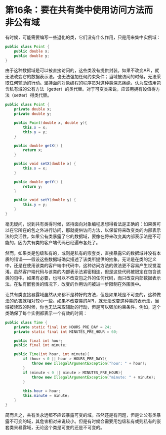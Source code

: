 # 第16条：要在共有类中使用访问方法而非公有域

有时候，可能需要编写一些退化的类，它们没有什么作用，只是用来集中实例域：

```java
public class Point {
    public double x;
    public double y;
}
```

由于这种数据域是可以被直接访问的，这些类没有提供封装。如果不改变API，就无法改变它的数据表示法，也无法强加任何约束条件；当域被访问的时候，无法采取任何辅助的行动。坚持面向对象编程的程序员对这种类深恶痛绝，认为应该用包含私有域的公有方法（getter）的类代替。对于可变类来说，应该用拥有设值得方法（setter）得类代替。

```java
public class Point {
    private double x;
    private double y;

    public Point(double x, double y){
        this.x = x;
        this.y = y;
    }

    public double getX() {
        return x;
    }

    public void setX(double x) {
        this.x = x;
    }

    public double getY() {
        return y;
    }

    public void setY(double y) {
        this.y = y;
    }
}
```

毫无疑问，说到共有类得时候，坚持面向对象编程思想得看法是正确的：如果类可以在它所在的包之外进行访问，那就提供访问方法，以保留将来改变类的内部表示法的灵活性。如果公有类暴露了它的数据域，要像在将来改变其内部表示法是不可能的，因为共有类的客户端代码已经遍布各处了。

然而，如果类是包级私有的，或则是私有的嵌套类，直接暴露它的数据域并没有本质的错误——假设这些数据域确实描述了该类所提供的抽象。无论是在类的定义中，还是在使用该类的客户端中代码中，这种访问方法的做法更不容易产生视觉混淆。虽然客户端代码与该类的内部表示法紧密相连，但是这些代码被限定在包含该类的包中。如果有必要，也可以不改变包之外的任何代码，而只改变内部数据表示法。在私有嵌套类的情况下，改变的作用访问被进一步限制在外围类中。

让共有类直接暴露域虽然从来都不是种好的方法，但是如果域是不可变的，这种做法的危害就相对较小一些。如果不改变类的API，就无法改变这种类的表示法，当域被读取的时候，你也无法采取辅助的行动，但是可以强加约束条件。例如，这个类确保了每个实例都表示一个有效的时间：

```java
public class Time {
    private static final int HOURS_PRE_DAY = 24;
    private static final int MINUTES_PRE_HOUR = 60;

    public final int hour;
    public final int minute;

    public Time(int hour, int minute){
        if (hour < 0 || hour > HOURS_PRE_DAY){
            throw new IllegalArgumentException("hour: " + hour);
        }
        if (minute < 0 || minute > MINUTES_PRE_HOUR){
            throw new IllegalArgumentException("minute: " + minute);
        }
        
        this.hour = hour;
        this.minute = minute;
    }
}
```

简而言之，共有类永远都不应该暴露可变的域。虽然还是有问题，但是让公有类暴露不可变的域，其危害相对来说较小。但是有时候会需要用包级私有或则私有的嵌套类来暴露域，无论这个类是可变的还是不可变的。